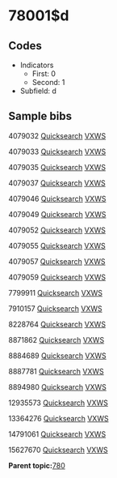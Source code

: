 # 78001$d

## Codes

-   Indicators
    -   First: 0
    -   Second: 1
-   Subfield: d

## Sample bibs

4079032 [Quicksearch](https://search.library.yale.edu/catalog/4079032) [VXWS](http://prodorbis.library.yale.edu:7014/vxws/GetHoldingsService?bibId=4079032)

4079033 [Quicksearch](https://search.library.yale.edu/catalog/4079033) [VXWS](http://prodorbis.library.yale.edu:7014/vxws/GetHoldingsService?bibId=4079033)

4079035 [Quicksearch](https://search.library.yale.edu/catalog/4079035) [VXWS](http://prodorbis.library.yale.edu:7014/vxws/GetHoldingsService?bibId=4079035)

4079037 [Quicksearch](https://search.library.yale.edu/catalog/4079037) [VXWS](http://prodorbis.library.yale.edu:7014/vxws/GetHoldingsService?bibId=4079037)

4079046 [Quicksearch](https://search.library.yale.edu/catalog/4079046) [VXWS](http://prodorbis.library.yale.edu:7014/vxws/GetHoldingsService?bibId=4079046)

4079049 [Quicksearch](https://search.library.yale.edu/catalog/4079049) [VXWS](http://prodorbis.library.yale.edu:7014/vxws/GetHoldingsService?bibId=4079049)

4079052 [Quicksearch](https://search.library.yale.edu/catalog/4079052) [VXWS](http://prodorbis.library.yale.edu:7014/vxws/GetHoldingsService?bibId=4079052)

4079055 [Quicksearch](https://search.library.yale.edu/catalog/4079055) [VXWS](http://prodorbis.library.yale.edu:7014/vxws/GetHoldingsService?bibId=4079055)

4079057 [Quicksearch](https://search.library.yale.edu/catalog/4079057) [VXWS](http://prodorbis.library.yale.edu:7014/vxws/GetHoldingsService?bibId=4079057)

4079059 [Quicksearch](https://search.library.yale.edu/catalog/4079059) [VXWS](http://prodorbis.library.yale.edu:7014/vxws/GetHoldingsService?bibId=4079059)

7799911 [Quicksearch](https://search.library.yale.edu/catalog/7799911) [VXWS](http://prodorbis.library.yale.edu:7014/vxws/GetHoldingsService?bibId=7799911)

7910157 [Quicksearch](https://search.library.yale.edu/catalog/7910157) [VXWS](http://prodorbis.library.yale.edu:7014/vxws/GetHoldingsService?bibId=7910157)

8228764 [Quicksearch](https://search.library.yale.edu/catalog/8228764) [VXWS](http://prodorbis.library.yale.edu:7014/vxws/GetHoldingsService?bibId=8228764)

8871862 [Quicksearch](https://search.library.yale.edu/catalog/8871862) [VXWS](http://prodorbis.library.yale.edu:7014/vxws/GetHoldingsService?bibId=8871862)

8884689 [Quicksearch](https://search.library.yale.edu/catalog/8884689) [VXWS](http://prodorbis.library.yale.edu:7014/vxws/GetHoldingsService?bibId=8884689)

8887781 [Quicksearch](https://search.library.yale.edu/catalog/8887781) [VXWS](http://prodorbis.library.yale.edu:7014/vxws/GetHoldingsService?bibId=8887781)

8894980 [Quicksearch](https://search.library.yale.edu/catalog/8894980) [VXWS](http://prodorbis.library.yale.edu:7014/vxws/GetHoldingsService?bibId=8894980)

12935573 [Quicksearch](https://search.library.yale.edu/catalog/12935573) [VXWS](http://prodorbis.library.yale.edu:7014/vxws/GetHoldingsService?bibId=12935573)

13364276 [Quicksearch](https://search.library.yale.edu/catalog/13364276) [VXWS](http://prodorbis.library.yale.edu:7014/vxws/GetHoldingsService?bibId=13364276)

14791061 [Quicksearch](https://search.library.yale.edu/catalog/14791061) [VXWS](http://prodorbis.library.yale.edu:7014/vxws/GetHoldingsService?bibId=14791061)

15627670 [Quicksearch](https://search.library.yale.edu/catalog/15627670) [VXWS](http://prodorbis.library.yale.edu:7014/vxws/GetHoldingsService?bibId=15627670)

**Parent topic:**[780](../../tags/780/780.md)

